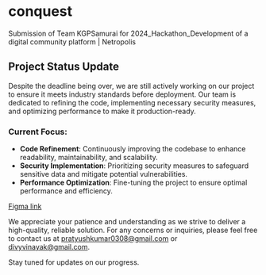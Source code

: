 # conquest
Submission of Team KGPSamurai for 2024_Hackathon_Development of a digital community platform | Netropolis

## Project Status Update

Despite the deadline being over, we are still actively working on our project to ensure it meets industry standards before deployment. Our team is dedicated to refining the code, implementing necessary security measures, and optimizing performance to make it production-ready.

### Current Focus:
- **Code Refinement**: Continuously improving the codebase to enhance readability, maintainability, and scalability.
- **Security Implementation**: Prioritizing security measures to safeguard sensitive data and mitigate potential vulnerabilities.
- **Performance Optimization**: Fine-tuning the project to ensure optimal performance and efficiency.

[Figma link](https://www.figma.com/file/CGmzfE5IKUGG5TVYMfQYo3/ConQuest?type=design&node-id=0%3A1&mode=design&t=og6Kf9Wnjh0ukEu6-1)

We appreciate your patience and understanding as we strive to deliver a high-quality, reliable solution. For any concerns or inquiries, please feel free to contact us at [pratyushkumar0308@gmail.com](mailto:pratyushkumar0308@gmail.com) or [divyvinayak@gmail.com](mailto:divyvinayak@gmail.com).

Stay tuned for updates on our progress.


